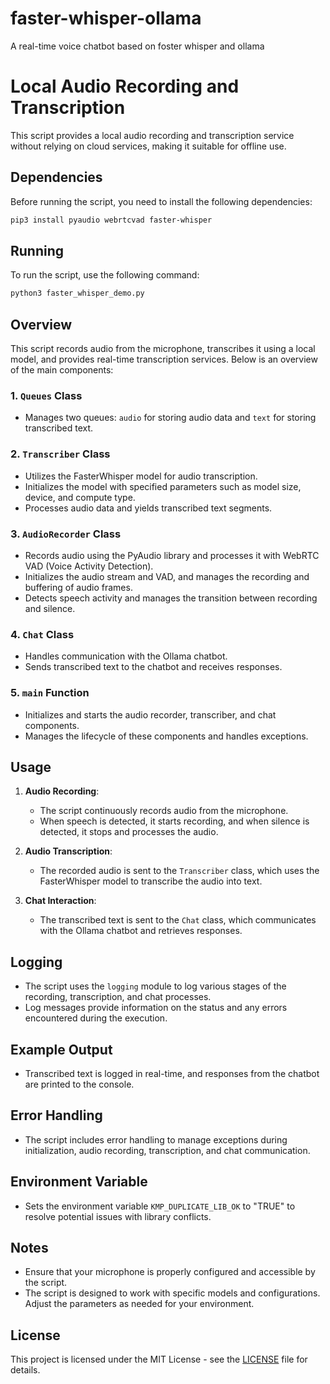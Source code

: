 # faster-whisper-ollama
A real-time voice chatbot based on foster whisper and ollama


# Local Audio Recording and Transcription

This script provides a local audio recording and transcription service without relying on cloud services, making it suitable for offline use.

## Dependencies

Before running the script, you need to install the following dependencies:
```markdown
pip3 install pyaudio webrtcvad faster-whisper
```

## Running

To run the script, use the following command:

```bash
python3 faster_whisper_demo.py
```

## Overview

This script records audio from the microphone, transcribes it using a local model, and provides real-time transcription services. Below is an overview of the main components:

### 1. `Queues` Class

- Manages two queues: `audio` for storing audio data and `text` for storing transcribed text.

### 2. `Transcriber` Class

- Utilizes the FasterWhisper model for audio transcription.
- Initializes the model with specified parameters such as model size, device, and compute type.
- Processes audio data and yields transcribed text segments.

### 3. `AudioRecorder` Class

- Records audio using the PyAudio library and processes it with WebRTC VAD (Voice Activity Detection).
- Initializes the audio stream and VAD, and manages the recording and buffering of audio frames.
- Detects speech activity and manages the transition between recording and silence.

### 4. `Chat` Class

- Handles communication with the Ollama chatbot.
- Sends transcribed text to the chatbot and receives responses.

### 5. `main` Function

- Initializes and starts the audio recorder, transcriber, and chat components.
- Manages the lifecycle of these components and handles exceptions.

## Usage

1. **Audio Recording**:
   - The script continuously records audio from the microphone.
   - When speech is detected, it starts recording, and when silence is detected, it stops and processes the audio.

2. **Audio Transcription**:
   - The recorded audio is sent to the `Transcriber` class, which uses the FasterWhisper model to transcribe the audio into text.

3. **Chat Interaction**:
   - The transcribed text is sent to the `Chat` class, which communicates with the Ollama chatbot and retrieves responses.

## Logging

- The script uses the `logging` module to log various stages of the recording, transcription, and chat processes.
- Log messages provide information on the status and any errors encountered during the execution.

## Example Output

- Transcribed text is logged in real-time, and responses from the chatbot are printed to the console.

## Error Handling

- The script includes error handling to manage exceptions during initialization, audio recording, transcription, and chat communication.

## Environment Variable

- Sets the environment variable `KMP_DUPLICATE_LIB_OK` to "TRUE" to resolve potential issues with library conflicts.

## Notes

- Ensure that your microphone is properly configured and accessible by the script.
- The script is designed to work with specific models and configurations. Adjust the parameters as needed for your environment.

## License

This project is licensed under the MIT License - see the [LICENSE](LICENSE) file for details.
